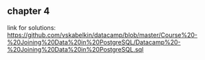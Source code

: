 ## chapter 4
link for solutions: https://github.com/vskabelkin/datacamp/blob/master/Course%20-%20Joining%20Data%20in%20PostgreSQL/Datacamp%20-%20Joining%20Data%20in%20PostgreSQL.sql
